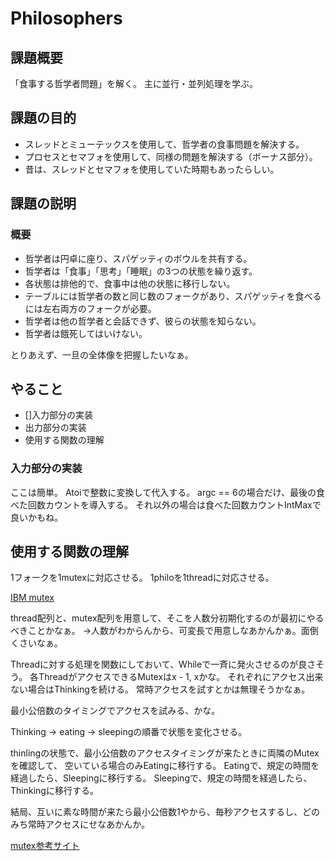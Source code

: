 # Philosophers
## 課題概要
「食事する哲学者問題」を解く。
主に並行・並列処理を学ぶ。

## 課題の目的
- スレッドとミューテックスを使用して、哲学者の食事問題を解決する。
- プロセスとセマフォを使用して、同様の問題を解決する（ボーナス部分）。
- 昔は、スレッドとセマフォを使用していた時期もあったらしい。

## 課題の説明
### 概要
- 哲学者は円卓に座り、スパゲッティのボウルを共有する。
- 哲学者は「食事」「思考」「睡眠」の3つの状態を繰り返す。
- 各状態は排他的で、食事中は他の状態に移行しない。
- テーブルには哲学者の数と同じ数のフォークがあり、スパゲッティを食べるには左右両方のフォークが必要。
- 哲学者は他の哲学者と会話できず、彼らの状態を知らない。
- 哲学者は餓死してはいけない。

とりあえず、一旦の全体像を把握したいなぁ。

## やること
- []入力部分の実装
- 出力部分の実装
- 使用する関数の理解

### 入力部分の実装
ここは簡単。
Atoiで整数に変換して代入する。
argc == 6の場合だけ、最後の食べた回数カウントを導入する。
それ以外の場合は食べた回数カウントIntMaxで良いかもね。


## 使用する関数の理解
1フォークを1mutexに対応させる。
1philoを1threadに対応させる。

[IBM mutex](https://www.ibm.com/docs/ja/aix/7.2.0?topic=p-pthread-mutex-init-pthread-mutex-destroy-subroutine)

thread配列と、mutex配列を用意して、そこを人数分初期化するのが最初にやるべきことかなぁ。
→人数がわからんから、可変長で用意しなあかんかぁ。面倒くさいなぁ。

Threadに対する処理を関数にしておいて、Whileで一斉に発火させるのが良さそう。
各ThreadがアクセスできるMutexはx - 1, xかな。
それぞれにアクセス出来ない場合はThinkingを続ける。
常時アクセスを試すとかは無理そうかなぁ。

最小公倍数のタイミングでアクセスを試みる、かな。

Thinking -> eating -> sleepingの順番で状態を変化させる。

thinlingの状態で、最小公倍数のアクセスタイミングが来たときに両隣のMutexを確認して、
空いている場合のみEatingに移行する。
Eatingで、規定の時間を経過したら、Sleepingに移行する。
Sleepingで、規定の時間を経過したら、Thinkingに移行する。

結局、互いに素な時間が来たら最小公倍数1やから、毎秒アクセスするし、どのみち常時アクセスにせなあかんか。


[mutex参考サイト](https://qiita.com/ryo_manba/items/e48faf2ba84f9e5d31c8)
